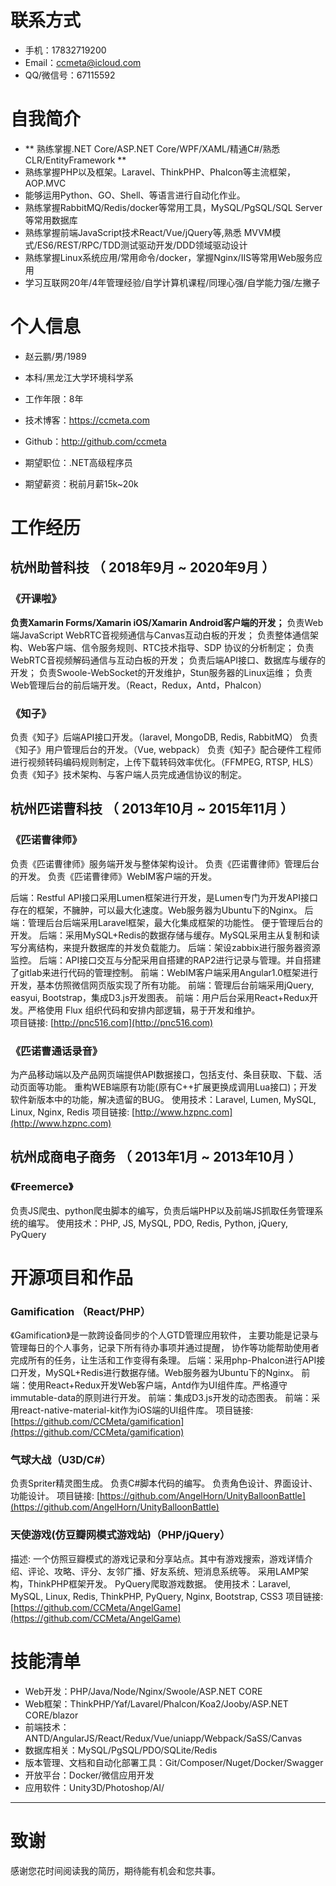 
# 联系方式

- 手机：17832719200 
- Email：ccmeta@icloud.com
- QQ/微信号：67115592
# 自我简介
- ** 熟练掌握.NET Core/ASP.NET Core/WPF/XAML/精通C#/熟悉CLR/EntityFramework **
- 熟练掌握PHP以及框架。Laravel、ThinkPHP、Phalcon等主流框架，AOP.MVC
- 能够运用Python、GO、Shell、等语言进行自动化作业。
- 熟练掌握RabbitMQ/Redis/docker等常用工具，MySQL/PgSQL/SQL Server等常用数据库
- 熟练掌握前端JavaScript技术React/Vue/jQuery等,熟悉 MVVM模式/ES6/REST/RPC/TDD测试驱动开发/DDD领域驱动设计
- 熟练掌握Linux系统应用/常用命令/docker，掌握Nginx/IIS等常用Web服务应用
- 学习互联网20年/4年管理经验/自学计算机课程/同理心强/自学能力强/左撇子

# 个人信息

 - 赵云鹏/男/1989 
 - 本科/黑龙江大学环境科学系 
 - 工作年限：8年
 - 技术博客：https://ccmeta.com
 - Github：http://github.com/ccmeta

 - 期望职位：.NET高级程序员
 - 期望薪资：税前月薪15k~20k

# 工作经历

## 杭州助普科技 （ 2018年9月 ~ 2020年9月 ）

### 《开课啦》 
**负责Xamarin Forms/Xamarin iOS/Xamarin Android客户端的开发；**
负责Web端JavaScript WebRTC音视频通信与Canvas互动白板的开发；
负责整体通信架构、Web客户端、信令服务规则、RTC技术指导、SDP 协议的分析制定；
负责WebRTC音视频解码通信与互动白板的开发；
负责后端API接口、数据库与缓存的开发；
负责Swoole-WebSocket的开发维护，Stun服务器的Linux运维；
负责Web管理后台的前后端开发。（React，Redux，Antd，Phalcon）

### 《知子》 
负责《知子》后端API接口开发。（laravel, MongoDB, Redis, RabbitMQ）
负责《知子》用户管理后台的开发。（Vue, webpack）
负责《知子》配合硬件工程师进行视频转码编码规则制定，上传下载转码效率优化。（FFMPEG, RTSP, HLS）
负责《知子》技术架构、与客户端人员完成通信协议的制定。

  
## 杭州匹诺曹科技 （ 2013年10月 ~ 2015年11月 ）

### 《匹诺曹律师》 
负责《匹诺曹律师》服务端开发与整体架构设计。 
负责《匹诺曹律师》管理后台的开发。 
负责《匹诺曹律师》WebIM客户端的开发。 

后端：Restful API接口采用Lumen框架进行开发，是Lumen专门为开发API接口存在的框架，不臃肿，可以最大化速度。Web服务器为Ubuntu下的Nginx。 
后端：管理后台后端采用Laravel框架，最大化集成框架的功能性。 便于管理后台的开发。 
后端：采用MySQL+Redis的数据存储与缓存。MySQL采用主从复制和读写分离结构，来提升数据库的并发负载能力。 
后端：架设zabbix进行服务器资源监控。 
后端：API接口交互与分配采用自搭建的RAP2进行记录与管理。并自搭建了gitlab来进行代码的管理控制。 
前端：WebIM客户端采用Angular1.0框架进行开发，基本仿照微信网页版实现了所有功能。 
前端：管理后台前端采用jQuery, easyui, Bootstrap，集成D3.js开发图表。 
前端：用户后台采用React+Redux开发。严格使用 Flux 组织代码和安排内部逻辑，易于开发和维护。  
项目链接: [http://pnc516.com](http://pnc516.com)
### 《匹诺曹通话录音》
为产品移动端以及产品网页端提供API数据接口，包括支付、条目获取、下载、活动页面等功能。 
重构WEB端原有功能(原有C++扩展更换成调用Lua接口)；开发软件新版本中的功能，解决遗留的BUG。
使用技术：Laravel, Lumen, MySQL, Linux, Nginx, Redis
项目链接: [http://www.hzpnc.com](http://www.hzpnc.com)

  ## 杭州成商电子商务 （ 2013年1月 ~ 2013年10月 ）
  ### 《Freemerce》
 负责JS爬虫、python爬虫脚本的编写，负责后端PHP以及前端JS抓取任务管理系统的编写。
使用技术：PHP, JS, MySQL, PDO, Redis, Python, jQuery, PyQuery

# 开源项目和作品

### Gamification （React/PHP）
《Gamification》是一款跨设备同步的个人GTD管理应用软件， 主要功能是记录与管理每日的个人事务，记录下所有待办事项并通过提醒， 协作等功能帮助使用者完成所有的任务，让生活和工作变得有条理。 
后端：采用php-Phalcon进行API接口开发，MySQL+Redis进行数据存储。Web服务器为Ubuntu下的Nginx。 
前端：使用React+Redux开发Web客户端，Antd作为UI组件库。严格遵守immutable-data的原则进行开发。 
前端：集成D3.js开发的动态图表。 
前端：采用react-native-material-kit作为iOS端的UI组件库。
项目链接:  [https://github.com/CCMeta/gamification](https://github.com/CCMeta/gamification)
### 气球大战（U3D/C#） 
负责Spriter精灵图生成。 
负责C#脚本代码的编写。 
负责角色设计、界面设计、功能设计。 
项目链接:  [https://github.com/AngelHorn/UnityBalloonBattle](https://github.com/AngelHorn/UnityBalloonBattle)
### 天使游戏(仿豆瓣网模式游戏站)（PHP/jQuery）
描述: 一个仿照豆瓣模式的游戏记录和分享站点。其中有游戏搜索，游戏详情介绍、评论、攻略、评分、友邻广播、好友系统、短消息系统等。
采用LAMP架构，ThinkPHP框架开发。 PyQuery爬取游戏数据。
使用技术：Laravel, MySQL, Linux, Redis, ThinkPHP, PyQuery, Nginx, Bootstrap, CSS3
项目链接:  [https://github.com/CCMeta/AngelGame](https://github.com/CCMeta/AngelGame)

# 技能清单

- Web开发：PHP/Java/Node/Nginx/Swoole/ASP.NET CORE
- Web框架：ThinkPHP/Yaf/Lavarel/Phalcon/Koa2/Jooby/ASP.NET CORE/blazor
- 前端技术：ANTD/AngularJS/React/Redux/Vue/uniapp/Webpack/SaSS/Canvas
- 数据库相关：MySQL/PgSQL/PDO/SQLite/Redis
- 版本管理、文档和自动化部署工具：Git/Composer/Nuget/Docker/Swagger
- 开放平台：Docker/微信应用开发
- 应用软件：Unity3D/Photoshop/AI/
      
---      
# 致谢
感谢您花时间阅读我的简历，期待能有机会和您共事。
      
